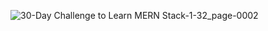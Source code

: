 ![30-Day Challenge to Learn MERN Stack-1-32_page-0002](https://github.com/Himanshu3179/30-Days-MERN/assets/84956771/c916360b-ce72-49af-8122-8455f3fe0393)
